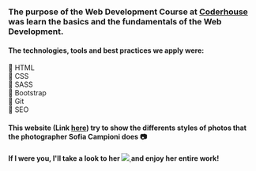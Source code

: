 ### The purpose of the Web Development Course at [Coderhouse](https://www.coderhouse.com/) was learn the basics and the fundamentals of the Web Development.

#### The technologies, tools and best practices we apply were:

 :pushpin: HTML <br>
 :pushpin: CSS <br>
 :pushpin: SASS <br>
 :pushpin: Bootstrap <br>
 :pushpin: Git <br>
 :pushpin: SEO 

#### This website (Link **[here](https://edelmiroanton.github.io/Proyecto-Final---DW/index.html)**) try to show the differents styles of photos that the photographer Sofia Campioni does :camera:

<div>
<h4>If I were you, I'll take a look to her  
<a href="https://www.instagram.com/sofiacampionifoto/?hl=en"">
<img src="https://img.shields.io/badge/Instagram-E4405F?style=for-the-badge&logo=instagram&logoColor=white">
</a>
 and enjoy her entire work! </h4>
<div>
